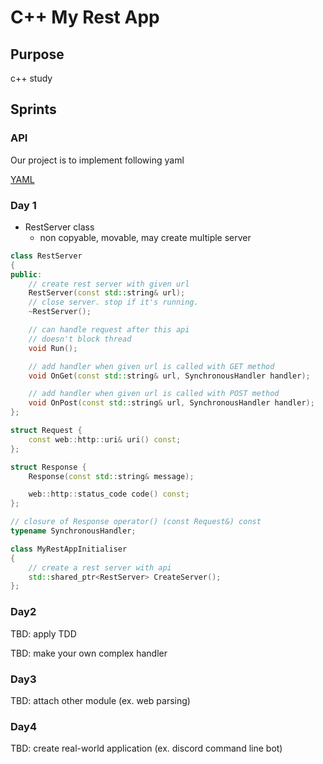 # C++ My Rest App

## Purpose
c++ study


## Sprints

### API

Our project is to implement following yaml

[YAML](/docs/api.yaml)

### Day 1
 - RestServer class
   - non copyable, movable, may create multiple server

```cpp
class RestServer
{
public:
    // create rest server with given url
    RestServer(const std::string& url);
    // close server. stop if it's running.
    ~RestServer();

    // can handle request after this api
    // doesn't block thread
    void Run();

    // add handler when given url is called with GET method
    void OnGet(const std::string& url, SynchronousHandler handler);

    // add handler when given url is called with POST method
    void OnPost(const std::string& url, SynchronousHandler handler);
};

struct Request {
    const web::http::uri& uri() const;
};

struct Response {
    Response(const std::string& message);

    web::http::status_code code() const;
};

// closure of Response operator() (const Request&) const
typename SynchronousHandler;

class MyRestAppInitialiser
{
    // create a rest server with api
    std::shared_ptr<RestServer> CreateServer();
};
```

### Day2
TBD: apply TDD

TBD: make your own complex handler

### Day3
TBD: attach other module (ex. web parsing)

### Day4
TBD: create real-world application (ex. discord command line bot)

